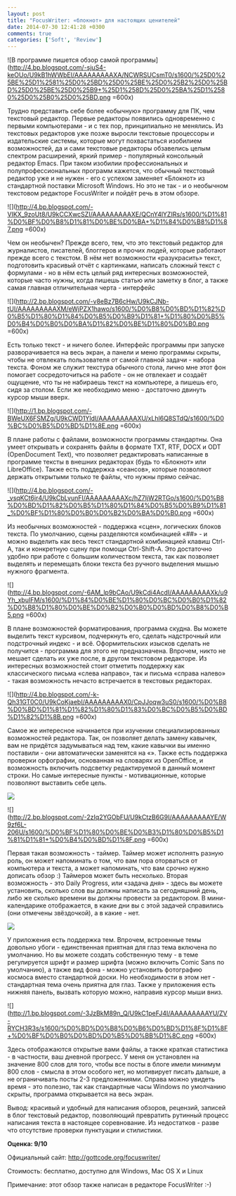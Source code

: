 ```yaml
---
layout: post
title: "FocusWriter: «блокнот» для настоящих ценителей"
date: 2014-07-30 12:41:28 +0300
comments: true
categories: ['Soft', 'Review']
---
```

![В программе пишется обзор самой программы](http://4.bp.blogspot.com/-sjuS4-keOUo/U9kB1hWWbEI/AAAAAAAAAXA/NCWRSUCsmT0/s1600/%25D0%25BE%25D1%2581%25D0%25BD%25D0%25BE%25D0%25B2%25D0%25BD%25D0%25BE%25D0%25B9+%25D1%258D%25D0%25BA%25D1%2580%25D0%25B0%25D0%25BD.png =600x)
 
Трудно представить себе более «обычную» программу для ПК, чем текстовый редактор. Первые редакторы появились одновременно с первыми компьютерами - и с тех пор, принципиально не менялись. Из текстовых редакторов уже позже выросли текстовые процессоры и издательские системы, которые могут похвастаться изобилием возможностей, да и сами текстовые редакторы обзавелись целым спектром расширений, яркий пример - популярный консольный редактор Emacs. При таком изобилии профессиональных и полупрофессиональных программ кажется, что обычный текстовый редактор уже и не нужен - его с успехом заменяет «Блокнот» из стандартной поставки Microsoft Windows. Но это не так - и о необычном текстовом редакторе FocusWriter и пойдёт речь в этом обзоре.

<!-- more -->

![](http://4.bp.blogspot.com/-VIKX_9zoUt8/U9kCCXwcSZI/AAAAAAAAAXE/QCnY4lYZIRs/s1600/%D1%81%D0%BF%D0%B8%D1%81%D0%BE%D0%BA+%D1%84%D0%B8%D1%87.png =600x)

Чем он необычен? Прежде всего, тем, что это текстовый редактор для журналистов, писателей, блоггеров и прочих людей, которые работают прежде всего с текстом. В нём нет возможности «разукрасить» текст, подготовить красивый отчёт с картинками, написать сложный текст с формулами - но в нём есть целый ряд интересных возможностей, которые часто нужны, когда пишешь статью или заметку в блог, а также самая главная отличительная черта - интерфейс

![](http://2.bp.blogspot.com/-v8eBz7B6cHw/U9kCJNb-tUI/AAAAAAAAAXM/eWjPZX1hawo/s1600/%D0%B8%D0%BD%D1%82%D0%B5%D1%80%D1%84%D0%B5%D0%B9%D1%81+%D1%80%D0%B5%D0%B4%D0%B0%D0%BA%D1%82%D0%BE%D1%80%D0%B0.png =600x)

Есть только текст - и ничего более. Интерфейс программы при запуске разворачивается на весь экран, а панели и меню программы скрыты, чтобы не отвлекать пользователя от самой главной задачи - набора текста. Фоном же служит текстура обычного стола, лично мне этот фон помогает сосредоточиться на работе - он не отвлекает и создаёт ощущение, что ты не набираешь текст на компьютере, а пишешь его, сидя за столом. Если же необходимо меню - достаточно двинуть курсор мыши вверх.

![](http://1.bp.blogspot.com/-BWeUX6FSMZg/U9kCWD1YldI/AAAAAAAAAXU/xLhl6Q8STdQ/s1600/%D0%BC%D0%B5%D0%BD%D1%8E.png =600x)

В плане работы с файлами, возможности программы стандартны. Она умеет открывать и сохранять файлы в формате TXT, RTF, DOCX и ODT (OpenDocument Text), что позволяет редактировать написанные в программе тексты в внешних редакторах (будь то «Блокнот» или LibreOffice). Также есть поддержка «сеансов», которые позволяют держать открытыми только те файлы, что нужны прямо сейчас.

![](http://4.bp.blogspot.com/-_vsqKCt6jr4/U9kCbLyunFI/AAAAAAAAAXc/hZ7IjW2RTGo/s1600/%D0%B8%D0%BD%D1%82%D0%B5%D1%80%D1%84%D0%B5%D0%B9%D1%81_%D0%BF%D1%80%D0%B0%D0%B2%D0%BA%D0%B0.png =600x)

Из необычных возможностей - поддержка «сцен», логических блоков текста. По умолчанию, сцены разделяются комбинацией «##» - и можно выделить как весь текст стандартной комбинацией клавиш Ctrl-A, так и конкретную сцену при помощи Ctrl-Shift-A. Это достаточно удобно при работе с большим количеством текста, так как позволяет выделять и перемещать блоки текста без ручного выделения мышью нужного фрагмента.

![](http://4.bp.blogspot.com/-6AM_lp9bCAo/U9kCdi4AcdI/AAAAAAAAAXk/u9Yh_xbuIFM/s1600/%D1%84%D0%BE%D1%80%D0%BC%D0%B0%D1%82%D0%B8%D1%80%D0%BE%D0%B2%D0%B0%D0%BD%D0%B8%D0%B5.png =600x)

В плане возможностей форматирования, программа скудна. Вы можете выделить текст курсивом, подчеркнуть его, сделать надстрочный или подстрочный индекс - и всё. Оформительских изысков сделать не получится - программа для этого не предназначена. Впрочем, никто не мешает сделать их уже после, в другом текстовом редакторе. Из интересных возможностей стоит отметить поддержку как классического письма «слева направо», так и письма «справа налево» - такая возможность нечасто встречается в текстовых редакторах.

![](http://4.bp.blogspot.com/-k-Qh31GT0C0/U9kCoKjaebI/AAAAAAAAAX0/CpJJoqw3uS0/s1600/%D0%B8%D0%BD%D1%81%D1%82%D1%80%D1%83%D0%BC%D0%B5%D0%BD%D1%82%D1%8B.png =600x)

Самое же интересное начинается при изучении специализированных возможностей редактора. Так, он позволяет делать замену кавычек, вам не придётся задумываться над тем, какие кавычки вы именно поставили - они автоматически заменятся на «». Также есть поддержка проверки орфографии, основанная на словарях из OpenOffice, и возможность включить подсветку редактируемой в данный момент строки. Но самые интересные пункты - мотивационные, которые позволяют выставить себе цель.

![](http://1.bp.blogspot.com/-9evZysbnDoo/U9kCtMRFzAI/AAAAAAAAAX8/b_pPTNldgKk/s1600/%D1%82%D0%B0%D0%B9%D0%BC%D0%B5%D1%80%D1%8B.png)

![](http://2.bp.blogspot.com/-2zIq2YGObFU/U9kCtzB6G9I/AAAAAAAAAYE/W9zf6L-206U/s1600/%D0%BF%D1%80%D0%BE%D0%B3%D1%80%D0%B5%D1%81%D1%81+%D0%B4%D0%BD%D1%8F.png =600x)

Первая такая возможность - таймер. Таймер может исполнять разную роль, он может напоминать о том, что вам пора оторваться от компьютера и текста, а может напоминать, что вам срочно нужно дописать обзор :) Таймеров может быть несколько. Вторая возможность - это Daily Progress, или «задача дня» - здесь вы можете установить, сколько слов вы должны написать за сегодняшний день, либо же сколько времени вы должны провести за редактором. В мини-календарике отображается, в какие дни вы с этой задачей справились (они отмечены звёздочкой), а в какие - нет.

![](http://1.bp.blogspot.com/-1P9pVzDpq1U/U9kCx9kpjlI/AAAAAAAAAYM/Js-7X3WDSqg/s1600/%D1%82%D0%B5%D0%BC%D1%8B.png)

У приложения есть поддержка тем. Впрочем, встроенные темы довольно убоги - единственная приятная для глаз тема включена по умолчанию. Но вы можете создать собственную тему - в теме регулируется шрифт и размер шрифта (можно включить Comic Sans по умолчанию), а также вид фона - можно установить фотографию космоса вместо стандартной доски. Но необходимости в этом нет - стандартная тема очень приятна для глаз. Также у приложения есть нижняя панель, вызвать которую можно, направив курсор мыши вниз.

![](http://1.bp.blogspot.com/-3JzBkM89n_Q/U9kC1peFJ4I/AAAAAAAAAYU/ZV-RYCH3R3s/s1600/%D0%BD%D0%B8%D0%B6%D0%BD%D1%8F%D1%8F+%D0%BF%D0%B0%D0%BD%D0%B5%D0%BB%D1%8C.png =600x)

Здесь отображаются открытые вами файлы, а также краткая статистика - в частности, ваш дневной прогресс. У меня он установлен на значение 800 слов для того, чтобы все посты в блоге имели минимум 800 слов - смысла в этом особого нет, но мотивирует писать дальше, а не ограничивать посты 2-3 предложениями. Справа можно увидеть время - это полезно, так как стандартные часы Windows по умолчанию скрыты, программа открывается на весь экран.

Вывод: красивый и удобный для написания обзоров, рецензий, записей в блог текстовый редактор, позволяющий превратить рутинный процесс написания текста в настоящее соревнование. Из недостатков - разве что отсутствие проверки пунктуации и стилистики.

**Оценка: 9/10**

Официальный сайт: http://gottcode.org/focuswriter/

Стоимость: бесплатно, доступно для Windows, Mac OS X и Linux

Примечание: этот обзор также написан в редакторе FocusWriter :-)
